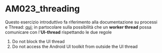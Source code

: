 # AM023_threading

Questo esercizio introduttivo fa riferimento alla documentazione su processi e Thread: [qui](https://developer.android.com/guide/components/processes-and-threads.html); in partocolare sulla possibilità che un **worker thread** possa comunicare con l'**UI-thread** rispettando le due regole

1) Do not block the UI thread
2) Do not access the Android UI toolkit from outside the UI thread 

